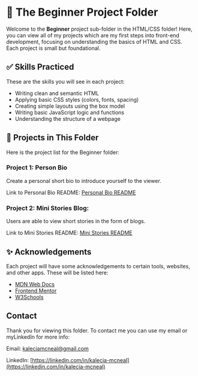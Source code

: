 # 🌱 The Beginner Project Folder
Welcome to the **Beginner** project sub-folder in the HTML/CSS folder! Here, you can view all of my projects which are my first steps into front-end development, focusing on understanding the basics of HTML and CSS. Each project is small but foundational.


## ✅ Skills Practiced
These are the skills you will see in each project: 
- Writing clean and semantic HTML
- Applying basic CSS styles (colors, fonts, spacing)
- Creating simple layouts using the box model
- Writing basic JavaScript logic and functions
- Understanding the structure of a webpage

## 🧪 Projects in This Folder
Here is the project list for the Beginner folder: 

### Project 1: Person Bio
Create a personal short bio to introduce yourself to the viewer.

Link to Personal Bio README: [Personal Bio README](/HTML-CSS/Beginner/Personal-Bio/README.md "My Personal Bio README")

### Project 2: Mini Stories Blog: 
Users are able to view short stories in the form of blogs.
 
Link to Mini Stories README: [Mini Stories README](/HTML-CSS/Beginner/Mini-Stories/README.md "My Mini Stories README")

## ✨ Acknowledgements 
Each project will have some acknowledgements to certain tools, websites, and other apps. These will be listed here: 
- [MDN Web Docs](https://developer.mozilla.org/)
- [Frontend Mentor](https://www.frontendmentor.io/)
- [W3Schools](https://www.w3schools.com/)

## Contact  
Thank you for viewing this folder. To contact me you can use my email or myLinkedIn for more info: 

Email: [kaleciamcneal@gmail.com](mailto:kaleciamcneal@gmail.com)  

LinkedIn: [https://linkedin.com/in/kalecia-mcneal](https://linkedin.com/in/kalecia-mcneal)